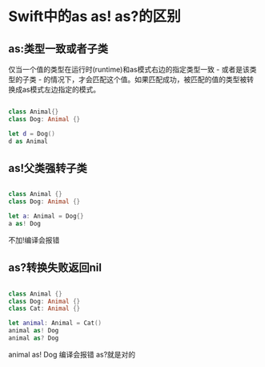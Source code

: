 # Swift中的as as! as?的区别

## as:类型一致或者子类

仅当一个值的类型在运行时(runtime)和as模式右边的指定类型一致 - 或者是该类型的子类 - 的情况下，才会匹配这个值。如果匹配成功，被匹配的值的类型被转换成as模式左边指定的模式。

``` swift

class Animal{}
class Dog: Animal {}

let d = Dog()
d as Animal

```

## as!父类强转子类

``` swift

class Animal {}
class Dog: Animal {}

let a: Animal = Dog{}
a as! Dog

```

不加!编译会报错

## as?转换失败返回nil

``` swift

class Animal {}
class Dog: Animal {}
class Cat: Animal {}

let animal: Animal = Cat()
animal as! Dog
animal as? Dog

```

animal as! Dog 编译会报错 as?就是对的